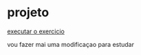 # projeto
 
<a href="https://igorvitor9.github.io/projeto/projeto">executar o exercicio </a>
 
 
 vou fazer mai uma modificaçao para estudar